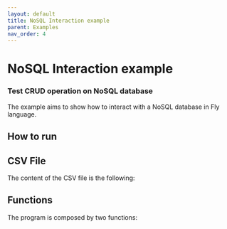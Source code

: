 ```yaml
---
layout: default
title: NoSQL Interaction example
parent: Examples
nav_order: 4
---
```

# NoSQL Interaction example

### Test CRUD operation on NoSQL database
The example aims to show how to interact with a NoSQL database in Fly language. 

## How to run


## CSV File
The content of the CSV file is the following:



## Functions

The program is composed by two functions:

